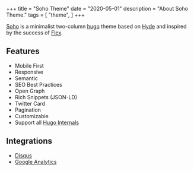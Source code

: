 +++
title = "Soho Theme"
date = "2020-05-01"
description = "About Soho Theme."
tags = [
    "theme",
]
+++

[Soho](https://github.com/alexandrevicenzi/soho) is a minimalist two-column [hugo](https://gohugo.io) theme based on [Hyde](https://github.com/spf13/hyde) and inspired by the success of [Flex](https://github.com/alexandrevicenzi/Flex).

## Features

- Mobile First
- Responsive
- Semantic
- SEO Best Practices
- Open Graph
- Rich Snippets (JSON-LD)
- Twitter Card
- Pagination
- Customizable
- Support all [Hugo Internals](https://gohugo.io/templates/internal/)

## Integrations

- [Disqus](https://disqus.com/)
- [Google Analytics](https://www.google.com/analytics/web/)
